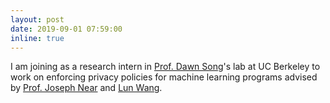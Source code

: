 ```yaml
---
layout: post
date: 2019-09-01 07:59:00
inline: true
---
```


I am joining as a research intern in <a href="https://people.eecs.berkeley.edu/~dawnsong/"> Prof. Dawn Song</a>'s lab at UC Berkeley to work on enforcing privacy policies for machine learning programs advised by <a href="https://www.uvm.edu/~jnear/">Prof. Joseph Near</a> and <a href="https://wanglun1996.github.io/">Lun Wang</a>.
